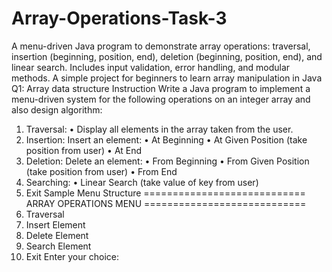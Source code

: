 # Array-Operations-Task-3
A menu-driven Java program to demonstrate array operations: traversal, insertion (beginning, position, end), deletion (beginning, position, end), and linear search. Includes input validation, error handling, and modular methods. A simple project for beginners to learn array manipulation in Java
Q1: Array data structure
Instruction
Write a Java program to implement a menu-driven system for the following operations on an
integer array and also design algorithm:
1. Traversal:
• Display all elements in the array taken from the user.
2. Insertion:
 Insert an element:
• At Beginning
• At Given Position (take position from user)
• At End
3. Deletion:
 Delete an element:
• From Beginning
• From Given Position (take position from user)
• From End
4. Searching:
• Linear Search (take value of key from user)
5. Exit
Sample Menu Structure
============================
 ARRAY OPERATIONS MENU
============================
1. Traversal
2. Insert Element
3. Delete Element
4. Search Element
5. Exit
Enter your choice:

